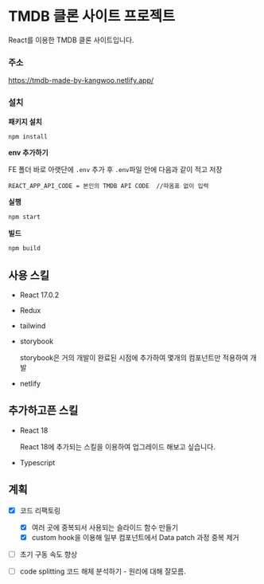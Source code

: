 # TMDB 클론 사이트 프로젝트

React를 이용한 TMDB 클론 사이트입니다.

### 주소

https://tmdb-made-by-kangwoo.netlify.app/

### 설치

**패키지 설치**

```bash
npm install
```

**env 추가하기**

FE 폴더 바로 아랫단에 `.env` 추가 후 `.env`파일 안에 다음과 같이 적고 저장

```
REACT_APP_API_CODE = 본인의 TMDB API CODE  //따옴표 없이 입력
```

**실행**

```bash
npm start
```

**빌드**

```bash
npm build
```



## 사용 스킬

- React 17.0.2

- Redux

- tailwind

- storybook

  storybook은 거의 개발이 완료된 시점에 추가하여 몇개의 컴포넌트만 적용하여 개발

- netlify



## 추가하고픈 스킬

- React 18

  React 18에 추가되는 스킬을 이용하여 업그레이드 해보고 싶습니다.

- Typescript

## 계획

- [x] 코드 리팩토링
  - [x] 여러 곳에 중복되서 사용되는 슬라이드 함수 만들기
  - [x] custom hook을 이용해 일부 컴포넌트에서 Data patch 과정 중복 제거
- [ ] 초기 구동 속도 향상
- [ ] code splitting 코드 해체 분석하기 - 원리에 대해 잘모름.







